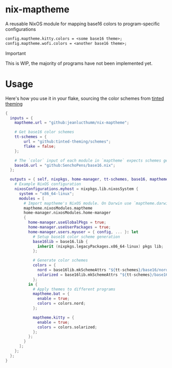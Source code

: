 # nix-maptheme

A reusable NixOS module for mapping base16 colors to program-specific configurations

```nix
config.maptheme.kitty.colors = <some base16 theme>;
config.maptheme.wofi.colors = <another base16 theme>;
```

> [!IMPORTANT]
> This is WIP, the majority of programs have not been implemented yet.

# Usage

Here's how you use it in your flake, sourcing the color schemes from
[tinted theming](https://github.com/tinted-theming/schemes)

```nix
{
  inputs = {
    maptheme.url = "github:jeanlucthumm/nix-maptheme";

    # Get base16 color schemes
    tt-schemes = {
        url = "github:tinted-theming/schemes";
        flake = false;
    };

    # The `color` input of each module in `maptheme` expects schemes generated by base16.nix
    base16.url = "github:SenchoPens/base16.nix";
  };

  outputs = { self, nixpkgs, home-manager, tt-schemes, base16, maptheme, ... }: {
    # Example NixOS configuration
    nixosConfigurations.myhost = nixpkgs.lib.nixosSystem {
      system = "x86_64-linux";
      modules = [
        # Import maptheme's NixOS module. On Darwin use `maptheme.darwinModules.maptheme`.
        maptheme.nixosModules.maptheme
        home-manager.nixosModules.home-manager
        {
          home-manager.useGlobalPkgs = true;
          home-manager.useUserPackages = true;
          home-manager.users.myuser = { config, ... }: let
            # Setup base16 color scheme generation
            base16lib = base16.lib {
              inherit (nixpkgs.legacyPackages.x86_64-linux) pkgs lib;
            };

            # Generate color schemes
            colors = {
              nord = base16lib.mkSchemeAttrs "${tt-schemes}/base16/nord.yaml";
              solarized = base16lib.mkSchemeAttrs "${tt-schemes}/base16/solarized-light.yaml";
            };
          in {
            # Apply themes to different programs
            maptheme.bat = {
              enable = true;
              colors = colors.nord;
            };

            maptheme.kitty = {
              enable = true;
              colors = colors.solarized;
            };
          };
        }
      ];
    };
  };
}
```
